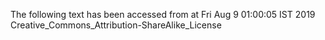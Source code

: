 The following text has been accessed from at Fri Aug 9 01:00:05 IST 2019
Creative_Commons_Attribution-ShareAlike_License
